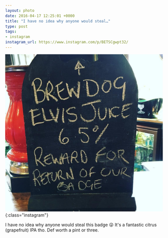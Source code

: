 ```yaml
---
layout: photo
date: 2016-04-17 12:25:01 +0000
title: "I have no idea why anyone would steal…"
type: post
tags:
- instagram
instagram_url: https://www.instagram.com/p/BETSCgwpt32/
---
```


![Instagram - BETSCgwpt32](/img/BETSCgwpt32.jpg){:class="instagram"}

I have no idea why anyone would steal this badge 😜 It's a fantastic citrus (grapefruit) IPA tho. Def worth a pint or three.
